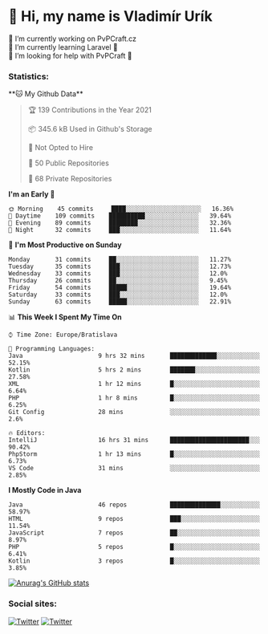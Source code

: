 <h1> 👋 Hi, my name is Vladimír Urík</h1>
<p>
 🔭 I’m currently working on PvPCraft.cz<br>
 🌱 I’m currently learning Laravel 💙<br>
 🤔 I’m looking for help with PvPCraft 💝<br>
</p>
<h3>Statistics:</h3>
<!--START_SECTION:waka-->
**🐱 My Github Data** 

> 🏆 139 Contributions in the Year 2021
 > 
> 📦 345.6 kB Used in Github's Storage 
 > 
> 🚫 Not Opted to Hire
 > 
> 📜 50 Public Repositories 
 > 
> 🔑 68 Private Repositories  
 > 
**I'm an Early 🐤** 

```text
🌞 Morning    45 commits     ████░░░░░░░░░░░░░░░░░░░░░   16.36% 
🌆 Daytime    109 commits    ██████████░░░░░░░░░░░░░░░   39.64% 
🌃 Evening    89 commits     ████████░░░░░░░░░░░░░░░░░   32.36% 
🌙 Night      32 commits     ███░░░░░░░░░░░░░░░░░░░░░░   11.64%

```
📅 **I'm Most Productive on Sunday** 

```text
Monday       31 commits     ██░░░░░░░░░░░░░░░░░░░░░░░   11.27% 
Tuesday      35 commits     ███░░░░░░░░░░░░░░░░░░░░░░   12.73% 
Wednesday    33 commits     ███░░░░░░░░░░░░░░░░░░░░░░   12.0% 
Thursday     26 commits     ██░░░░░░░░░░░░░░░░░░░░░░░   9.45% 
Friday       54 commits     █████░░░░░░░░░░░░░░░░░░░░   19.64% 
Saturday     33 commits     ███░░░░░░░░░░░░░░░░░░░░░░   12.0% 
Sunday       63 commits     █████░░░░░░░░░░░░░░░░░░░░   22.91%

```


📊 **This Week I Spent My Time On** 

```text
⌚︎ Time Zone: Europe/Bratislava

💬 Programming Languages: 
Java                     9 hrs 32 mins       █████████████░░░░░░░░░░░░   52.15% 
Kotlin                   5 hrs 2 mins        ███████░░░░░░░░░░░░░░░░░░   27.58% 
XML                      1 hr 12 mins        █░░░░░░░░░░░░░░░░░░░░░░░░   6.64% 
PHP                      1 hr 8 mins         █░░░░░░░░░░░░░░░░░░░░░░░░   6.25% 
Git Config               28 mins             ░░░░░░░░░░░░░░░░░░░░░░░░░   2.6%

🔥 Editors: 
IntelliJ                 16 hrs 31 mins      ██████████████████████░░░   90.42% 
PhpStorm                 1 hr 13 mins        █░░░░░░░░░░░░░░░░░░░░░░░░   6.73% 
VS Code                  31 mins             ░░░░░░░░░░░░░░░░░░░░░░░░░   2.85%

```

**I Mostly Code in Java** 

```text
Java                     46 repos            ██████████████░░░░░░░░░░░   58.97% 
HTML                     9 repos             ███░░░░░░░░░░░░░░░░░░░░░░   11.54% 
JavaScript               7 repos             ██░░░░░░░░░░░░░░░░░░░░░░░   8.97% 
PHP                      5 repos             █░░░░░░░░░░░░░░░░░░░░░░░░   6.41% 
Kotlin                   3 repos             █░░░░░░░░░░░░░░░░░░░░░░░░   3.85%

```



<!--END_SECTION:waka-->

[![Anurag's GitHub stats](https://github-readme-stats.vercel.app/api?username=vladimir-urik)](https://github.com/anuraghazra/github-readme-stats)

<h3>Social sites:</h3>
<p><a href="https://twitter.com/GGGEDR" target="_blank"><img alt="Twitter" src="https://img.shields.io/badge/twitter-%231DA1F2.svg?&style=for-the-badge&logo=twitter&logoColor=white" /></a> <a href="https://www.reddit.com/user/GGGEDR" target="_blank"><img alt="Twitter" src="https://img.shields.io/badge/reddit-%23FE6262.svg?&style=for-the-badge&logo=reddit&logoColor=white" /></a>
</p>
